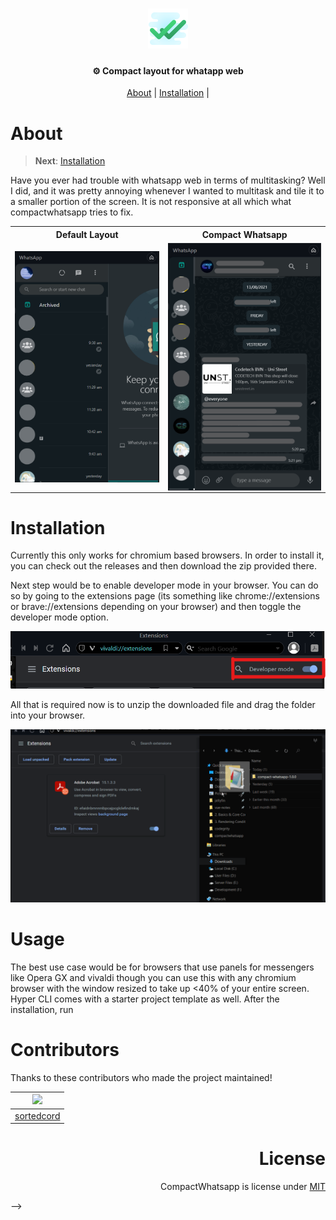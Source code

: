 <h1 align="center">
  <img src="icons/icon48.png" height="64" alt="hypecli">
</h1>

<h4 align="center">⚙ Compact layout for whatapp web</h4>

<p align="center">
  <a href="#about">About</a> | 
  <a href="#installation">Installation</a> | 
  <!-- <a href="#usage">Usage</a> | 
  <a href="#features">Features</a> | 
  <a href="#contributors">Contributors</a> |
  <a href="#license">License</a> -->
</p> 

# About

> **Next**: [Installation](#installation)

Have you ever had trouble with whatsapp web in terms of multitasking? Well I did, and it was pretty annoying whenever I wanted to multitask and tile it to a smaller portion of the screen. It is not responsive at all which what compactwhatsapp tries to fix.

<table>
    <tr>
        <th>Default Layout
        <th>Compact Whatsapp
    </tr>
    <tr>
        <td><img align="center" src="screenshots/default.png" />
        <td><img align="center" src="screenshots/wscompact.png" />
    <tr>
</table>

<div id="installation">
  <h1> Installation </h1>
  <p>Currently this only works for chromium based browsers. In order to install it, you can check out the releases and then download the zip provided there.</p>
  <p>Next step would be to enable developer mode in your browser. You can do so by going to the extensions page (its something like chrome://extensions or brave://extensions depending on your browser) and then toggle the developer mode option.</p>

  ![devmode](screenshots/dev_mode.png)

  <p>All that is required now is to unzip the downloaded file and drag the folder into your browser.</p>

  ![drag](screenshots/drag.gif)
</div>

# Usage
The best use case would be for browsers that use panels for messengers like Opera GX and vivaldi though you can use this with any chromium browser with the window resized to take up <40% of your entire screen.
Hyper CLI comes with a starter project template as well. After the installation, run 



# Contributors
<!-- > For contirbuting, see [CONTRIBUTING.md](https://github.com/serumstudio/hype/tree/main/CONTRIBUTING.md) -->

Thanks to these contributors who made the project maintained!

| ![](https://github.com/sortedcord.png?size=50)   |
|:-------------------------------------------:|
| [sortedcord](https://www.github.com/sortedcord)     |

<div align="right" id="license">
  <h1> License </h1>
  <p> CompactWhatsapp is license under <a href="https://github.com/sortedcord/compactwhatsapp/blob/master/LICENSE">MIT</a> </p>
</div> -->